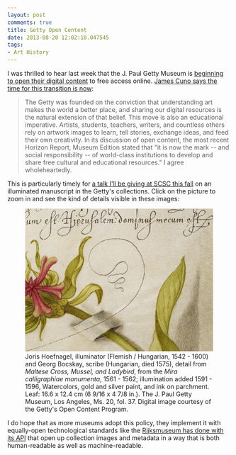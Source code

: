 ```yaml
---
layout: post
comments: true
title: Getty Open Content
date: 2013-08-20 12:02:10.047545
tags:
- Art History
---
```


I was thrilled to hear last week that the J. Paul Getty Museum is [beginning to open their digital content](http://www.getty.edu/about/opencontent.html) to free access online. [James Cuno says the time for this transition is now](http://blogs.getty.edu/iris/open-content-an-idea-whose-time-has-come/):

> The Getty was founded on the conviction that understanding art makes the world a better place, and sharing our digital resources is the natural extension of that belief. This move is also an educational imperative. Artists, students, teachers, writers, and countless others rely on artwork images to learn, tell stories, exchange ideas, and feed their own creativity. In its discussion of open content, the most recent Horizon Report, Museum Edition stated that "it is now the mark -- and social responsibility -- of world-class institutions to develop and share free cultural and educational resources." I agree wholeheartedly.

This is particularly timely for [a talk I'll be giving at SCSC this fall](/2013/08/05/presenting-at-the-sixteenth-century-society-conference.html) on an illuminated manuscript in the Getty's collections. Click on the picture to zoom in and see the kind of details visible in these images:

<figure>
<a href="/assets/images/hoefnagel_detail.png"><img src="/assets/images-display/hoefnagel_detail.png" alt="hoefnagel detail" title="" /></a>
<figcaption>Joris Hoefnagel, illuminator (Flemish / Hungarian, 1542 - 1600) and Georg Bocskay, scribe (Hungarian, died 1575), detail from <i>Maltese Cross, Mussel, and Ladybird</i>, from the <i>Mira calligraphiae monumenta</i>, 1561 - 1562; illumination added 1591 - 1596, Watercolors, gold and silver paint, and ink on parchment. Leaf: 16.6 x 12.4 cm (6 9/16 x 4 7/8 in.). The J. Paul Getty Museum, Los Angeles, Ms. 20, fol. 37. Digital image courtesy of the Getty's Open Content Program.</figcaption>
</figure>

I do hope that as more museums adopt this policy, they implement it with equally-open technological standards like the [Rijksmuseum has done with its API](https://www.rijksmuseum.nl/en/api) that open up collection images and metadata in a way that is both human-readable as well as machine-readable.
